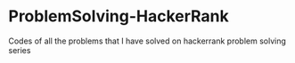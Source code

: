 # ProblemSolving-HackerRank
Codes of all the problems that I have solved on hackerrank problem solving series
